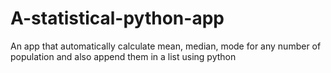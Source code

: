 # A-statistical-python-app
An app that automatically calculate mean, median, mode for any number of population and also append them in a list using python
